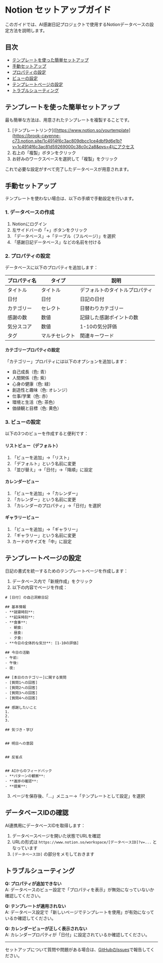 # Notion セットアップガイド

このガイドでは、AI感謝日記プロジェクトで使用するNotionデータベースの設定方法を説明します。

## 目次

- [テンプレートを使った簡単セットアップ](#テンプレートを使った簡単セットアップ)
- [手動セットアップ](#手動セットアップ)
- [プロパティの設定](#プロパティの設定)
- [ビューの設定](#ビューの設定)
- [テンプレートページの設定](#テンプレートページの設定)
- [トラブルシューティング](#トラブルシューティング)

## テンプレートを使った簡単セットアップ

最も簡単な方法は、用意されたテンプレートを複製することです。

1. [テンプレートリンク]([https://www.notion.so/yourtemplate](https://brook-cayenne-c73.notion.site/1c4914f6c3ac809dbcc1ce4dbf9d6e1b?v=1c4914f6c3ac81d59269000c38c0c2a8&pvs=4)にアクセス
2. 右上の「複製」ボタンをクリック
3. お好みのワークスペースを選択して「複製」をクリック

これで必要な設定がすべて完了したデータベースが用意されます。

## 手動セットアップ

テンプレートを使わない場合は、以下の手順で手動設定を行います。

### 1. データベースの作成

1. Notionにログイン
2. 左サイドバーの「+」ボタンをクリック
3. 「データベース」→「テーブル（フルページ）」を選択
4. 「感謝日記データベース」などの名前を付ける

### 2. プロパティの設定

データベースに以下のプロパティを追加します：

| プロパティ名 | タイプ | 説明 |
|------------|------|------|
| タイトル | タイトル | デフォルトのタイトルプロパティ |
| 日付 | 日付 | 日記の日付 |
| カテゴリー | セレクト | 日替わりカテゴリー |
| 感謝の数 | 数値 | 記録した感謝ポイントの数 |
| 気分スコア | 数値 | 1-10の気分評価 |
| タグ | マルチセレクト | 関連キーワード |

#### カテゴリープロパティの設定

「カテゴリー」プロパティには以下のオプションを追加します：

- 自己成長（色: 青）
- 人間関係（色: 紫）
- 心身の健康（色: 緑）
- 創造性と趣味（色: オレンジ）
- 仕事/学業（色: 赤）
- 環境と生活（色: 茶色）
- 価値観と目標（色: 黄色）

### 3. ビューの設定

以下の3つのビューを作成すると便利です：

#### リストビュー（デフォルト）

1. 「ビューを追加」→「リスト」
2. 「デフォルト」という名前に変更
3. 「並び替え」→「日付」→「降順」に設定

#### カレンダービュー

1. 「ビューを追加」→「カレンダー」
2. 「カレンダー」という名前に変更
3. 「カレンダーのプロパティ」→「日付」を選択

#### ギャラリービュー

1. 「ビューを追加」→「ギャラリー」
2. 「ギャラリー」という名前に変更
3. カードのサイズを「中」に設定

## テンプレートページの設定

日記の書式を統一するためのテンプレートページを作成します：

1. データベース内で「新規作成」をクリック
2. 以下の内容でページを作成：

```
# [日付] の自己洞察日記

## 基本情報
- **就寝時刻**: 
- **起床時刻**: 
- **食事**:
  - 朝食: 
  - 昼食: 
  - 夕食: 
- **今日の全体的な気分**: [1-10の評価]

## 今日の活動
- 午前: 
- 午後: 
- 夜: 

## [本日のカテゴリー]に関する質問
- [質問1への回答]
- [質問2への回答]
- [質問3への回答]
- [質問4への回答]

## 感謝したいこと
1. 
2. 
3. 

## 気づき・学び


## 明日への意図


## 反省点


## AIからのフィードバック
- **パターンの観察**:
- **進捗の確認**:
- **提案**:
```

3. ページを保存後、「...」メニュー→「テンプレートとして設定」を選択

## データベースIDの確認

AI連携用にデータベースIDを取得します：

1. データベースページを開いた状態でURLを確認
2. URLの形式は `https://www.notion.so/workspace/[データベースID]?v=...` となっています
3. `[データベースID]` の部分をメモしておきます

## トラブルシューティング

**Q: プロパティが追加できない**  
A: データベースのビュー設定で「プロパティを表示」が無効になっていないか確認してください。

**Q: テンプレートが適用されない**  
A: データベース設定で「新しいページでテンプレートを使用」が有効になっているか確認してください。

**Q: カレンダービューが正しく表示されない**  
A: カレンダープロパティが「日付」に設定されているか確認してください。

---

セットアップについて質問や問題がある場合は、[GitHubのIssues](https://github.com/NoCodeAIMaster/ai-diary/issues)で報告してください。
